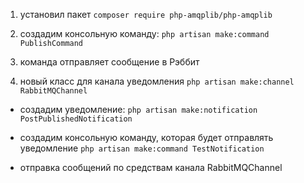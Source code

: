 1. установил пакет
   `composer require php-amqplib/php-amqplib`

2. создадим консольную команду:
   `php artisan make:command PublishCommand`

3. команда отправляет сообщение в Рэббит

4. новый класс для канала уведомления
`php artisan make:channel RabbitMQChannel`

- создадим уведомление:
`php artisan make:notification PostPublishedNotification`

- создадим консольную команду, которая будет отправлять уведомление
`php artisan make:command TestNotification`

- отправка сообщений по средствам канала RabbitMQChannel
